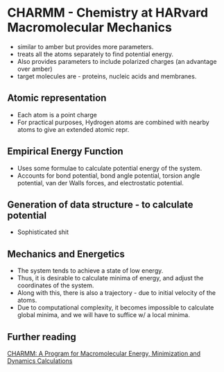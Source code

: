 # CHARMM - Chemistry at HARvard Macromolecular Mechanics

- similar to amber but provides more parameters.
- treats all the atoms separately to find potential energy.
- Also provides parameters to include polarized charges (an advantage over amber)
- target molecules are - proteins, nucleic acids and membranes.

## Atomic representation
- Each atom is a point charge
- For practical purposes, Hydrogen atoms are combined with nearby atoms to give an extended atomic repr.

## Empirical Energy Function
- Uses some formulae to calculate potential energy of the system.
- Accounts for bond potential, bond angle potential, torsion angle potential, van der Walls forces, and electrostatic potential.


## Generation of data structure - to calculate potential
- Sophisticated shit

## Mechanics and Energetics
- The system tends to achieve a state of low energy. 
- Thus, it is desirable to calculate minima of energy, and adjust the coordinates of the system.
- Along with this, there is also a trajectory - due to initial velocity of the atoms.
- Due to computational complexity, it becomes impossible to calculate global minima, and we will have to suffice w/ a local minima. 

## Further reading
[CHARMM: A Program for Macromolecular Energy, Minimization and Dynamics Calculations](https://onlinelibrary.wiley.com/doi/epdf/10.1002/jcc.540040211)


